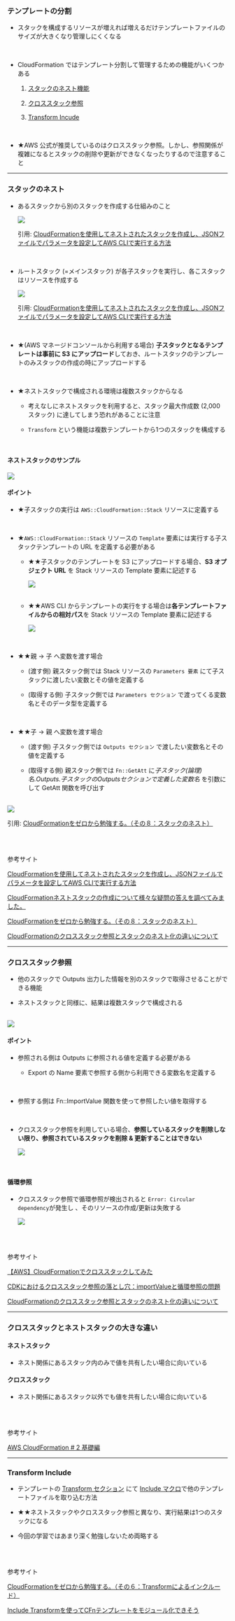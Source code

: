### テンプレートの分割

- スタックを構成するリソースが増えれば増えるだけテンプレートファイルのサイズが大きくなり管理しにくくなる

<br>

- CloudFormation ではテンプレート分割して管理するための機能がいくつかある

    1. [スタックのネスト機能](#スタックのネスト)

    2. [クロススタック参照](#クロススタック参照)

    3. [Transform Incude](#transform-include)

<br>

- ★AWS 公式が推奨しているのはクロススタック参照。しかし、参照関係が複雑になるとスタックの削除や更新ができなくなったりするので注意すること

---

### スタックのネスト


- あるスタックから別のスタックを作成する仕組みのこと

    <img src="./img/CloudFormation-Nested-Stack_1.png" />

    引用: [CloudFormationを使用してネストされたスタックを作成し、JSONファイルでパラメータを設定してAWS CLIで実行する方法](https://blog.serverworks.co.jp/2023/11/27/111752)

<br>

- ルートスタック (=メインスタック) が各子スタックを実行し、各こスタックはリソースを作成する

    <img src="./img/CloudFormation-Nested-Stack_2.png" />

    引用: [CloudFormationを使用してネストされたスタックを作成し、JSONファイルでパラメータを設定してAWS CLIで実行する方法](https://blog.serverworks.co.jp/2023/11/27/111752)

<br>

- ★(AWS マネージドコンソールから利用する場合) **子スタックとなるテンプレートは事前に S3 にアップロード**しておき、ルートスタックのテンプレートのみスタックの作成の時にアップロードする

<br>

- ★ネストスタックで構成される環境は複数スタックからなる

    - 考えなしにネストスタックを利用すると、スタック最大作成数 (2,000 スタック) に達してしまう恐れがあることに注意
    
    - `Transform` という機能は複数テンプレートから1つのスタックを構成する

<br>

#### ネストスタックのサンプル

<img src="./img/CloudFormation-Nested-Stack_3.png" />

<br>

#### ポイント

- ★子スタックの実行は `AWS::CloudFormation::Stack` リソースに定義する

<br>

- ★`AWS::CloudFormation::Stack` リソースの `Template` 要素には実行する子スタックテンプレートの URL を定義する必要がある

    - ★★子スタックのテンプレートを S3 にアップロードする場合、**S3 オプジェクト URL** を Stack リソースの Template 要素に記述する

        <img src="./img/CloudFormation-Nested-Stack_5.png" />

    <br>

    - ★★AWS CLI からテンプレートの実行をする場合は**各テンプレートファイルからの相対パス**を Stack リソースの Template 要素に記述する

        <img src="./img/CloudFormation-Nested-Stack_6.png" />

<br>

- ★★親 → 子 へ変数を渡す場合

    - (渡す側) 親スタック側では Stack リソースの `Parameters 要素` にて子スタックに渡したい変数とその値を定義する

    - (取得する側) 子スタック側では `Parameters セクション` で渡ってくる変数名とそのデータ型を定義する

<br>

- ★★子 → 親 へ変数を渡す場合

    - (渡す側) 子スタック側では `Outputs セクション` で渡したい変数名とその値を定義する

    - (取得する側) 親スタック側では `Fn::GetAtt` に*子スタック(論理)名.Outputs.子スタックのOutputsセクションで定義した変数名* を引数にして GetAtt 関数を呼び出す

<br>

<img src="./img/CloudFormation-Nested-Stack_4.avif" />

引用: [CloudFormationをゼロから勉強する。（その８：スタックのネスト）](https://qiita.com/sakai00kou/items/553aba6cc924aff3c9b8)

<br>
<br>

参考サイト

[CloudFormationを使用してネストされたスタックを作成し、JSONファイルでパラメータを設定してAWS CLIで実行する方法](https://blog.serverworks.co.jp/2023/11/27/111752#ネストされたスタックとは)

[CloudFormationネストスタックの作成について様々な疑問の答えを調べてみました。](https://zenn.dev/mjxo/articles/fbc3d487fdfbec)

[CloudFormationをゼロから勉強する。（その８：スタックのネスト）](https://qiita.com/sakai00kou/items/553aba6cc924aff3c9b8)

[CloudFormationのクロススタック参照とスタックのネスト化の違いについて](https://qiita.com/fukuchan_milk/items/6d7fe1f13cb18de151c0)

---

### クロススタック参照

- 他のスタックで Outputs 出力した情報を別のスタックで取得させることができる機能

- ネストスタックと同様に、結果は複数スタックで構成される

<br>

<img src="./img/CloudFormation-Cross-Stack_1.png" />

<br>

#### ポイント

- 参照される側は Outputs に参照される値を定義する必要がある

    - Export の Name 要素で参照する側から利用できる変数名を定義する

<br>

- 参照する側は Fn::ImportValue 関数を使って参照したい値を取得する

<br>

- クロススタック参照を利用している場合、**参照しているスタックを削除しない限り、参照されているスタックを削除 & 更新することはできない**

    <img src="./img/CloudFormation-Cross-Stack_2.png" />

<br>

#### 循環参照

- クロススタック参照で循環参照が検出されると `Error: Circular dependency`が発生し 、そのリソースの作成/更新は失敗する

    <img src="./img/CloudFormation-Cross-Stack_3.png" />

<br>
<br>

参考サイト

[【AWS】CloudFormationでクロススタックしてみた](https://qiita.com/hiyanger/items/0881229b233f13b0914f)

[CDKにおけるクロススタック参照の落とし穴：importValueと循環参照の問題](https://iret.media/145081)

[CloudFormationのクロススタック参照とスタックのネスト化の違いについて](https://qiita.com/fukuchan_milk/items/6d7fe1f13cb18de151c0)

---

### クロススタックとネストスタックの大きな違い

#### ネストスタック

- ネスト関係にあるスタック内のみで値を共有したい場合に向いている

#### クロススタック

- ネスト関係にあるスタック以外でも値を共有したい場合に向いている

<br>
<br>

参考サイト

[AWS CloudFormation # 2 基礎編](https://pages.awscloud.com/rs/112-TZM-766/images/AWS-Black-Belt_2023_CloudFormation-2_1231_v1.pdf)

---

### Transform Include

- テンプレートの [Transform セクション](./CloudFormation_Template.md#transform) にて [Include マクロ](#include)で他のテンプレートファイルを取り込む方法

- ★★ネストスタックやクロススタック参照と異なり、実行結果は1つのスタックになる

- 今回の学習ではあまり深く勉強しないため両略する

<br>
<br>

参考サイト

[CloudFormationをゼロから勉強する。（その６：Transformによるインクルード）](https://qiita.com/sakai00kou/items/57019ef4b3b6b7d61251)

[Include Transformを使ってCFnテンプレートをモジュール化できそう](https://cloud5.jp/aws-include-transform-basic/)